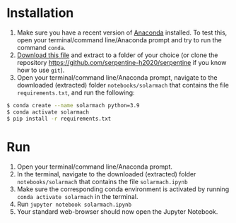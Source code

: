 # Installation 
1. Make sure you have a recent version of [Anaconda](https://www.anaconda.com/products/distribution) installed. To test this, open your terminal/command line/Anaconda prompt and try to run the command `conda`.
2. [Download this file](https://github.com/serpentine-h2020/serpentine/archive/refs/heads/main.zip) and extract to a folder of your choice (or clone the repository https://github.com/serpentine-h2020/serpentine if you know how to use `git`).
3. Open your terminal/command line/Anaconda prompt, navigate to the downloaded (extracted) folder `notebooks/solarmach` that contains the file `requirements.txt`, and run the following:

``` bash
$ conda create --name solarmach python=3.9
$ conda activate solarmach
$ pip install -r requirements.txt
```


# Run 
1. Open your terminal/command line/Anaconda prompt.
2. In the terminal, navigate to the downloaded (extracted) folder `notebooks/solarmach` that contains the file `solarmach.ipynb`
3. Make sure the corresponding conda environment is activated by running `conda activate solarmach` in the terminal.
4. Run `jupyter notebook solarmach.ipynb`
5. Your standard web-browser should now open the Jupyter Notebook.
